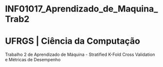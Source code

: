 # INF01017_Aprendizado_de_Maquina_Trab2
# UFRGS | Ciência da Computação
Trabalho 2 de Aprendizado de Máquina - Stratified K-Fold Cross Validation e Métricas de Desempenho
